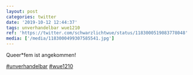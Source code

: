 ```yaml
---
layout: post
categories: twitter
date: '2019-10-12 12:44:37'
tags: unverhandelbar wue1210
ref: 'https://twitter.com/schwarzlichtwue/status/1183000519083778048'
media: ['/media/1183000499307585541.jpg']
---
```

Queer\*fem ist angekommen!

[#unverhandelbar](/t/unverhandelbar) [#wue1210](/t/wue1210) 